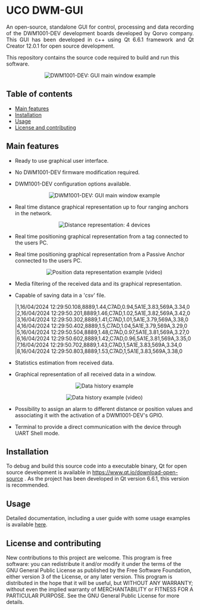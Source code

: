 # UCO DWM-GUI

<p align="justify">
An open-source, standalone GUI for control, processing and data recording of the DWM1001-DEV development boards developed by Qorvo company.
This GUI has been developed in c++ using Qt 6.6.1 framework and Qt Creator 12.0.1 for open source development.

This repository contains the source code required to build and run this software.

</p>
</p>

<p align="center">
  <img src="https://github.com/Antoi11/DWM1001-DEV-GUI/blob/main/media/mainwindow_example.png" alt="DWM1001-DEV: GUI main window example"/>
</p>

<h2>Table of contents</h2>
<p align="justify">
<ul>
<li><a href="#MainFeatures">Main features</a></li>
<li><a href="#Installation">Installation</a></li>
<li><a href="#Usage">Usage</a></li>
<li><a href="#LicenseContributing">License and contributing</a></li>
</ul>
</p>

<h2 name="MainFeatures">Main features</h2>

- Ready to use graphical user interface.
  
- No DWM1001-DEV firmware modification required.
  
- DWM1001-DEV configuration options available.

  <p align="center">
    <img src="https://github.com/AntonioRuizR/UCO-DWM-GUI/blob/main/media/config_wind.png" alt="DWM1001-DEV: GUI main window example"/>
  </p>
  
- Real time distance graphical representation up to four ranging anchors in the network.
  
  <p align="center">
    <img src="https://github.com/AntonioRuizR/UCO-DWM-GUI/blob/main/media/Graph_4_distances.gif" alt="Distance representation: 4 devices"/>
  </p>

- Real time positioning graphical representation from a tag connected to the users PC.
- Real time positioning graphical representation from a Passive Anchor connected to the users PC.

  <p align="center">
    <img src="https://github.com/AntonioRuizR/UCO-DWM-GUI/blob/main/media/Graph_position.gif" alt="Position data representation example (video)"/>
  </p>

- Media filtering of the received data and its graphical representation.
- Capable of saving data in a 'csv' file.

    |1,16/04/2024 12:29:50.108,8889,1.44,C7AD,0.94,5A1E,3.83,569A,3.34,0  
    |2,16/04/2024 12:29:50.201,8889,1.46,C7AD,1.02,5A1E,3.82,569A,3.42,0  
    |3,16/04/2024 12:29:50.302,8889,1.41,C7AD,1.01,5A1E,3.79,569A,3.38,0  
    |4,16/04/2024 12:29:50.402,8889,1.5,C7AD,1.04,5A1E,3.79,569A,3.29,0  
    |5,16/04/2024 12:29:50.504,8889,1.48,C7AD,0.97,5A1E,3.81,569A,3.27,0  
    |6,16/04/2024 12:29:50.602,8889,1.42,C7AD,0.96,5A1E,3.81,569A,3.35,0  
    |7,16/04/2024 12:29:50.702,8889,1.43,C7AD,1,5A1E,3.83,569A,3.34,0  
    |8,16/04/2024 12:29:50.803,8889,1.53,C7AD,1,5A1E,3.83,569A,3.38,0  


- Statistics estimation from received data.
- Graphical representation of all received data in a window.

  <p align="center">
    <img src="https://github.com/AntonioRuizR/UCO-DWM-GUI/blob/main/media/graph_history.png" alt="Data history example"/>
  </p>
  <p align="center">
    <img src="https://github.com/AntonioRuizR/UCO-DWM-GUI/blob/main/media/graph_history_video.gif" alt="Data history example (video)"/>
  </p>

- Possibility to assign an alarm to different distance or position values and associating it with the activation of a DWM1001-DEV's GPIO.
- Terminal to provide a direct communication with the device through UART Shell mode.

<h2 name="Installation">Installation</h2>

To debug and build this source code into a executable binary, Qt for open source development is available in https://www.qt.io/download-open-source . As the project has been developed in Qt version 6.6.1, this version is recommended.

<h2 name="Usage">Usage</h2>

Detailed documentation, including a user guide with some usage examples is available [here](https://github.com/AntonioRuizR/UCO-DWM-GUI/blob/main/User%20Guide.pdf).

<h2 name="LicenseContributing">License and contributing</h2>

New contributions to this project are welcome.
This program is free software: you can redistribute it and/or modify it under the terms of the GNU General Public License as published by the Free Software Foundation, either version 3 of the License, or any later version.
This program is distributed in the hope that it will be useful, but WITHOUT ANY WARRANTY; without even the implied warranty of MERCHANTABILITY or FITNESS FOR A PARTICULAR PURPOSE. See the GNU General Public License for more details.
